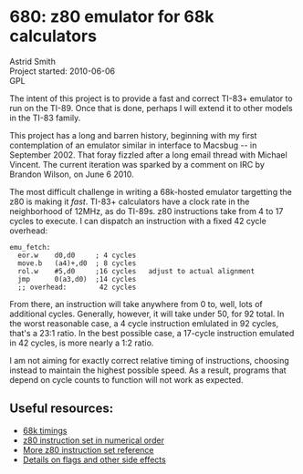 680: z80 emulator for 68k calculators
=====================================

Astrid Smith  
Project started: 2010-06-06  
GPL

The intent of this project is to provide a fast and correct TI-83+
emulator to run on the TI-89.  Once that is done, perhaps I will
extend it to other models in the TI-83 family.

This project has a long and barren history, beginning with my first
contemplation of an emulator similar in interface to Macsbug -- in
September 2002.  That foray fizzled after a long email thread with
Michael Vincent.  The current iteration was sparked by a comment on
IRC by Brandon Wilson, on June 6 2010.

The most difficult challenge in writing a 68k-hosted emulator
targetting the z80 is making it _fast_.  TI-83+ calculators have a
clock rate in the neighborhood of 12MHz, as do TI-89s.  z80
instructions take from 4 to 17 cycles to execute.  I can dispatch an
instruction with a fixed 42 cycle overhead:

	emu_fetch:
	  eor.w    d0,d0     ; 4 cycles
	  move.b   (a4)+,d0  ; 8 cycles
	  rol.w    #5,d0     ;16 cycles   adjust to actual alignment
	  jmp      0(a3,d0)  ;14 cycles
	  ;; overhead:        42 cycles

From there, an instruction will take anywhere from 0 to, well, lots of
additional cycles.  Generally, however, it will take under 50, for 92
total.  In the worst reasonable case, a 4 cycle instruction emlulated
in 92 cycles, that's a 23:1 ratio.  In the best possible case, a
17-cycle instruction emulated in 42 cycles, is more nearly a 1:2
ratio.

I am not aiming for exactly correct relative timing of instructions,
choosing instead to maintain the highest possible speed.  As a result,
programs that depend on cycle counts to function will not work as
expected.


## Useful resources:

* [68k timings](http://www.ticalc.org/pub/text/68k/timing.txt)
* [z80 instruction set in numerical order](http://z80.info/z80oplist.txt)
* [More z80 instruction set reference](http://nemesis.lonestar.org/computers/tandy/software/apps/m4/qd/opcodes.html)
* [Details on flags and other side effects](http://www.gaby.de/z80/z80code.htm)

